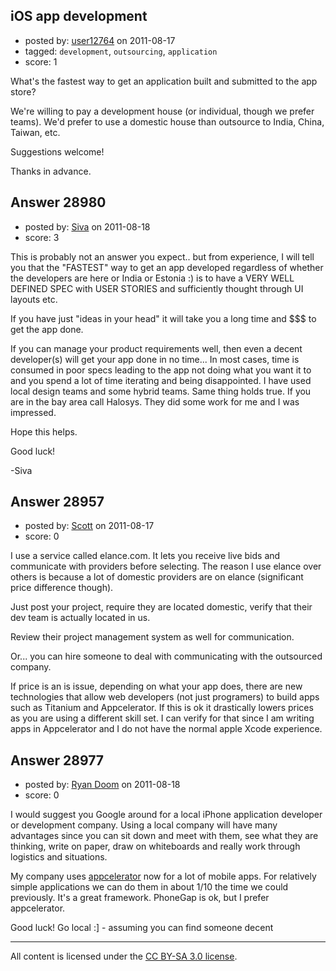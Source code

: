## iOS app development

- posted by: [user12764](https://stackexchange.com/users/-1/12764-user12764) on 2011-08-17
- tagged: `development`, `outsourcing`, `application`
- score: 1

What's the fastest way to get an application built and submitted to the app store?

We're willing to pay a development house (or individual, though we prefer teams). We'd prefer to use a domestic house than outsource to India, China, Taiwan, etc.

Suggestions welcome!

Thanks in advance. 




## Answer 28980

- posted by: [Siva](https://stackexchange.com/users/-1/12039-siva) on 2011-08-18
- score: 3

This is probably not an answer you expect.. but from experience, I will tell you that the "FASTEST" way to get an app developed regardless of whether the developers are here or India or Estonia :) is to have a VERY WELL DEFINED SPEC with USER STORIES and sufficiently thought through UI layouts etc. 

If you have just "ideas in your head" it will take you a long time and $$$ to get the app done.

If you can manage your product requirements well, then even a decent developer(s) will get your app done in no time... In most cases, time is consumed in poor specs leading to the app not doing what you want it to and you spend a lot of time iterating and being disappointed. I have used local design teams and some hybrid teams. Same thing holds true. If you are in the bay area call Halosys. They did some work for me and I was impressed.

Hope this helps.

Good luck!

-Siva


## Answer 28957

- posted by: [Scott](https://stackexchange.com/users/-1/12772-scott) on 2011-08-17
- score: 0

I use a service called elance.com. It lets you receive live bids and communicate with providers before selecting. The reason I use elance over others is because a lot of domestic providers are on elance (significant price difference though). 

Just post your project, require they are located domestic, verify that their dev team is actually located in us. 

Review their project management system as well for communication.

Or... you can hire someone to deal with communicating with the outsourced company.

If price is an is issue, depending on what your app does, there are new technologies that allow web developers (not just programers) to build apps such as Titanium and Appcelerator. If this is ok it drastically lowers prices as you are using a different skill set. I can verify for that since I am writing apps in Appcelerator and I do not have the normal apple Xcode experience. 


## Answer 28977

- posted by: [Ryan Doom](https://stackexchange.com/users/-1/5655-ryan-doom) on 2011-08-18
- score: 0

<p>I would suggest you Google around for a local iPhone application developer or development company.  Using a local company will have many advantages since you can sit down and meet with them, see what they are thinking, write on paper, draw on whiteboards and really work through logistics and situations.</p>

<p>My company uses <a href="http://www.appcelerator.com/" rel="nofollow">appcelerator</a> now for a lot of mobile apps. For relatively simple applications we can do them in about 1/10 the time we could previously. It's a great framework. PhoneGap is ok, but I prefer appcelerator.</p>

<p>Good luck! Go local :] - assuming you can find someone decent</p>




---

All content is licensed under the [CC BY-SA 3.0 license](https://creativecommons.org/licenses/by-sa/3.0/).
